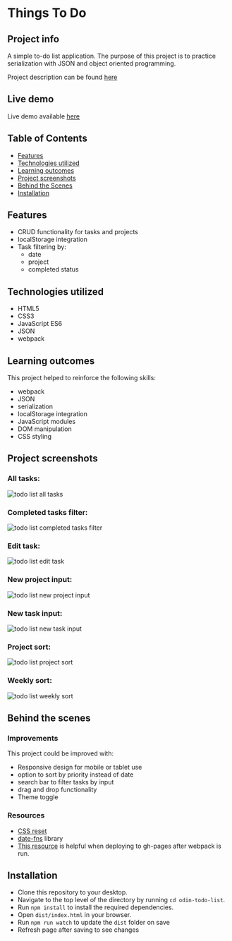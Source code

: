 # Things To Do

## Project info

A simple to-do list application. The purpose of this project is to practice serialization with JSON and object oriented programming.

Project description can be found [here](https://www.theodinproject.com/lessons/javascript-todo-list)


## Live demo

Live demo available [here](https://jcampbell57.github.io/odin-todo-list)


## Table of Contents

* [Features](#features)
* [Technologies utilized](#technologies-utilized)
* [Learning outcomes](#learning-outcomes)
* [Project screenshots](#project-screenshots)
* [Behind the Scenes](#behind-the-scenes)
* [Installation](#installation)


## Features

- CRUD functionality for tasks and projects
- localStorage integration
- Task filtering by:
  - date
  - project
  - completed status


## Technologies utilized

- HTML5
- CSS3
- JavaScript ES6
- JSON
- webpack


## Learning outcomes

This project helped to reinforce the following skills:

- webpack
- JSON
- serialization
- localStorage integration
- JavaScript modules
- DOM manipulation
- CSS styling


## Project screenshots

### All tasks:
![todo list all tasks](src/assets/todo-list-all-tasks-600w.png)
<br>

### Completed tasks filter:
![todo list completed tasks filter](src/assets/todo-list-completed-tasks-600w.png)
<br>

### Edit task:
![todo list edit task](src/assets/todo-list-edit-task-600w.png)
<br>

### New project input:
![todo list new project input](src/assets/todo-list-new-project-600w.png)
<br>

### New task input:
![todo list new task input](src/assets/todo-list-new-task-600w.png)
<br>

### Project sort:
![todo list project sort](src/assets/todo-list-project-sort-600w.png)
<br>

### Weekly sort:
![todo list weekly sort](src/assets/todo-list-week-sort-600w.png)
<br>


## Behind the scenes

### Improvements

This project could be improved with:

- Responsive design for mobile or tablet use
- option to sort by priority instead of date
- search bar to filter tasks by input
- drag and drop functionality
- Theme toggle

### Resources

- [CSS reset](https://meyerweb.com/eric/tools/css/reset/)
- [date-fns](https://date-fns.org/) library
- [This resource](https://gist.github.com/cobyism/4730490) is helpful when deploying to gh-pages after webpack is run.


## Installation

- Clone this repository to your desktop.
- Navigate to the top level of the directory by running `cd odin-todo-list`.
- Run `npm install` to install the required dependencies.  
- Open `dist/index.html` in your browser.
- Run `npm run watch` to update the `dist` folder on save
- Refresh page after saving to see changes
